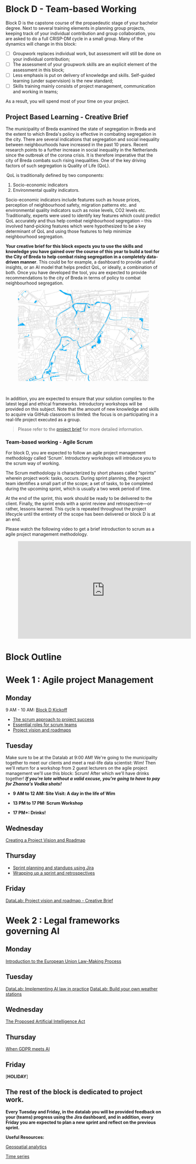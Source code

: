# Block D - Team-based Working

Block D is the capstone course of the propaedeutic stage of your bachelor degree. Next to several training elements in planning group projects, keeping track of your individual contribution and group collaboration, you are asked to do a full CRISP-DM cycle in a small group. Many of the dynamics will change in this block:

- [ ] Groupwork replaces individual work, but assessment will still be done on your individual contribution;
- [ ] The assessment of your groupwork skills are an explicit element of the assessment in this block;
- [ ] Less emphasis is put on delivery of knowledge and skills. Self-guided learning (under supervision) is the new standard;
- [ ] Skills training mainly consists of project management, communication and working in teams;

As a result, you will spend most of your time on your project.

## Project Based Learning - Creative Brief

The municipality of Breda examined the state of segregation in Breda and the extent to which Breda's policy is effective in combating segregation in the city. There are several indications that segregation and social inequality between neighbourhoods have increased in the past 10 years. Recent research points to a further increase in social inequality in the Netherlands since the outbreak of the corona crisis. It is therefore imperative that the city of Breda combats such rising inequalities. One of the key driving factors of such segregation is Quality of Life (QoL).

 QoL is traditionally defined by two components:

1. Socio-economic indicators
2. Environmental quality indicators.

Socio-economic indicators include features such as house prices, perception of neighbourhood safety, migration patterns etc. and environmental quality indicators such as noise levels, CO2 levels etc. Traditionally, experts were used to identify key features which could predict QoL accurately and thus help combat neighbourhood segregation – this involved hand-picking features which were hypothesized to be a key determinant of QoL and using those features to help minimize neighbourhood segregation.

**Your creative brief for this block expects you to use the skills and knowledge you have gained over the course of this year to build a tool for the City of Breda to help combat rising segregation in a completely data-driven manner**. This could be for example, a dashboard to provide useful insights, or an AI model that helps predict QoL, or ideally, a combination of both. Once you have developed the tool, you are expected to provide recommendations to the city of Breda in terms of policy to combat neighbourhood segregation.

<figure>
    <img src=".\breda.PNG" />
</figure>
<br>

In addition, you are expected to ensure that your solution complies to the
latest legal and ethical frameworks. Introductory workshops will be provided on this subject.
Note that the amount of new knowledge and skills to acquire via GitHub classroom is limited: the focus is on participating in a real-life project executed as a group.

> Please refer to the [project brief]() for more detailed information.

### Team-based working - Agile Scrum

For block D, you are expected to follow an agile project management methodology called 'Scrum'. Introductory workshops will introduce you to the scrum way of working.

The Scrum methodology is characterized by short phases called “sprints” wherein
project work: tasks, occurs. During sprint planning, the project team identifies a
small part of the scope; a set of tasks, to be completed during the upcoming sprint,
which is usually a two week period of time.

At the end of the sprint, this work should be ready to be delivered to the
client. Finally, the sprint ends with a sprint review and retrospective—or
rather, lessons learned. This cycle is repeated throughout the project
lifecycle until the entirety of the scope has been delivered or block D is at an end.

Please watch the following video to get a brief introduction to scrum as a agile project management methodology.
<!-- blank line -->
<figure class="video_container">
<iframe width="560" height="315" src="https://www.youtube.com/embed/gy1c4_YixCo" title="YouTube video player" frameborder="0" allow="accelerometer; autoplay; clipboard-write; encrypted-media; gyroscope; picture-in-picture" allowfullscreen></iframe>
</figure>
<!-- blank line -->

# Block Outline

# Week 1 : Agile project Management

## Monday
9 AM - 10 AM: [Block D Kickoff](https://teams.microsoft.com/l/meetup-join/19%3ameeting_OTJiMDA1NjQtNzA2Ny00MDJmLTg1ZDMtNmU2OTkxMWQxYTc4%40thread.v2/0?context=%7b%22Tid%22%3a%220a33589b-0036-4fe8-a829-3ed0926af886%22%2c%22Oid%22%3a%225cef929d-ecf9-4fca-bf12-bc5ee065fc99%22%7d)

- [The scrum approach to project success](../../Study%20Content/Agile%20Project%20Management/1.1.%20The%20scrum%20approach%20to%20project%20success.html)
- [Essential roles for scrum teams](../../Study%20Content/Agile%20Project%20Management/1.2.%20Essential%20roles%20for%20scrum%20teams.html)
- [Project vision and roadmaps](../../Study%20Content/Agile%20Project%20Management/1.3.%20Project%20vision%20and%20roadmaps.html)

## Tuesday
Make sure to be at the Datalab at 9:00 AM! We're going to the municipality together to meet our clients and meet a real-life data scientist: Wim! Then we'll return for a workshop from 2 guest lecturers on the agile project management we'll use this block: Scrum! After which we'll have drinks together! ***If you're late without a valid excuse, you're going to have to pay for Zhanna's Vodka shots!***
- **9 AM to 12 AM: Site Visit: A day in the life of Wim**

- **13 PM to 17 PM: Scrum Workshop**

- **17 PM+: Drinks!**

## Wednesday
[Creating a Project Vision and Roadmap](https://adsai.buas.nl/Study%20Content/Agile%20Project%20Management/3%20Creating%20a%20Project%20Vision,%20Roadmap%20and%20Project%20Planning.html)


## Thursday
- [Sprint planning and standups using Jira](https://adsai.buas.nl/Study%20Content/Agile%20Project%20Management/4.2.%20Sprint%20planning%20and%20standups.html)
- [Wrapping up a sprint and retrospectives](https://adsai.buas.nl/Study%20Content/Agile%20Project%20Management/4.1.%20Wrapping%20up%20a%20sprint%20and%20retrospectives.html)

## Friday
[DataLab: Project vision and roadmap - Creative Brief](https://adsai.buas.nl/Study%20Content/Agile%20Project%20Management/5.%20DataLab%202%20Scrum.html)

# Week 2 : Legal frameworks governing AI

## Monday
[Introduction to the European Union Law-Making Process](../../Study%20Content/Digital%20Transformation/Legal%201.html)

## Tuesday
[DataLab: Implementing AI law in practice](../../Study%20Content/Digital%20Transformation/DataLab,%20Legal%201.html)
[DataLab: Build your own weather stations](https://www.meetjestad.net/)

## Wednesday
[The Proposed Artificial Intelligence Act](../../Study%20Content/Digital%20Transformation/Legal%202.html)

## Thursday
[When GDPR meets AI](../../Study%20Content/Digital%20Transformation/Legal%203.html)

## Friday
[**HOLIDAY**]

## The rest of the block is dedicated to project work.

**Every Tuesday and Friday,
in the datalab you will be provided feedback on your (teams)
progress using the Jira dashboard, and in addition, every Friday you are expected to plan a
new sprint and reflect on the previous sprint.**

__Useful Resources:__

[Geospatial analytics](../../Study%20Content/Geospatial%20Analytics/GeospatialAnalytics1.html)

[Time series](../../Study%20Content/Time%20Series/TimeSeries1.html)

